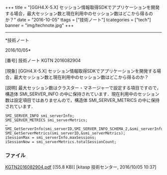 ﻿+++
title = "[GGH4.X-5.X] セッション情報取得SDKでアプリケーションを開発する場合，最大セッション数と現在利用中のセッション数はどこから得るのか？"
date = "2016-10-05"
ttags = ["技術ノート"]
tcategories = ["tech"]
banner = "img/technote.jpg"
+++

-----------------------------------------------------------------------------------------------------------------------------

*技術ノート

2016/10/05*


[番号]
技術ノート KGTN 2016082904

[現象]
[GGH4.X-5.X]
セッション情報取得SDKでアプリケーションを開発する場合，最大セッション数と現在利用中のセッション数はどこから得るのか？

[説明]
最大セッション数はクラスター・マネージャーで設定する項目ですので，構造体
SMI_SERVER_INFO
の中に保持されています．現在利用中のセッション数は設定項目ではありませんので，構造体
SMI_SERVER_METRICS の中に保持されています．

    SMI_SERVER_INFO smi_serverInfo;
    SMI_SERVER_METRICS smi_serverMetrics;
    …
    SMI_GetServerInfo(smi_serverID,SMI_SERVER_INFO_SCHEMA_2,&smi_serverInfo);
    SMI_GetServerMetrics(smi_serverID,&smi_serverMetrics);
    iSessionMax = smi_serverInfo.maxSessions;
    iSessionNow = smi_serverMetrics.totalSessionCount;


### ファイル

 
 


[KGTN2016082904.pdf](http://techreport.kitasp.net/attachments/download/3029/KGTN2016082904.pdf)
 [(55.8 KB)] [kitasp 技術センター, 2016/10/05
10:37]


 


 

